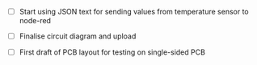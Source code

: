 - [ ] Start using JSON text for sending values from temperature sensor to node-red
- [ ] Finalise circuit diagram and upload
- [ ] First draft of PCB layout for testing on single-sided PCB
	
